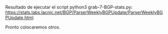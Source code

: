 
Resultado de ejecutar el script python3 grab-7-BGP-stats.py:
https://stats.labs.lacnic.net/BGP/ParserWeeklyBGPUpdate/ParserWeeklyBGPUpdate.html

Pronto colocaremos otros. 


